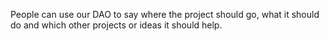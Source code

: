 People can use our DAO to say where the project should go, what it should do and which other projects or ideas it should help.

